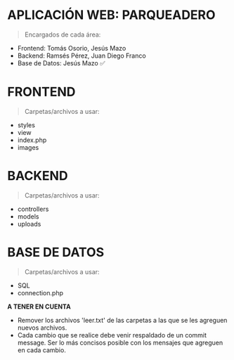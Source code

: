 # APLICACIÓN WEB: PARQUEADERO

> Encargados de cada área:

- Frontend: Tomás Osorio, Jesús Mazo
- Backend: Ramsés Pérez, Juan Diego Franco
- Base de Datos: Jesús Mazo ✅

# FRONTEND

> Carpetas/archivos a usar:

- styles
- view
- index.php
- images

# BACKEND

> Carpetas/archivos a usar:

- controllers
- models
- uploads

# BASE DE DATOS

> Carpetas/archivos a usar:

- SQL
- connection.php

**A TENER EN CUENTA**
- Remover los archivos 'leer.txt' de las carpetas a las que se les agreguen nuevos archivos.
- Cada cambio que se realice debe venir respaldado de un commit message. Ser lo más concisos posible con los mensajes que agreguen en cada cambio.

